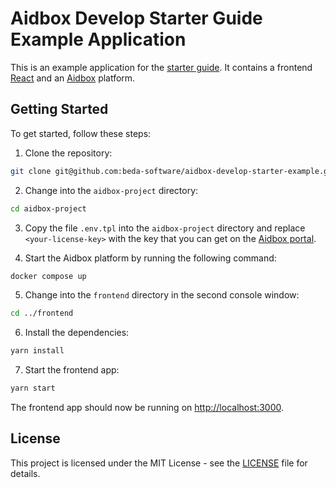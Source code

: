 # Aidbox Develop Starter Guide Example Application

This is an example application for the [starter guide](https://github.com/beda-software/aidbox-develop-starter-guide). It contains a frontend [React](https://reactjs.org/) and an [Aidbox](https://www.health-samurai.io/aidbox) platform.

## Getting Started

To get started, follow these steps:

1. Clone the repository:

```bash
git clone git@github.com:beda-software/aidbox-develop-starter-example.git
```

2. Change into the `aidbox-project` directory:

```bash
cd aidbox-project
```

3. Copy the file `.env.tpl` into the `aidbox-project` directory and replace `<your-license-key>` with the key that you can get on the [Aidbox portal](https://aidbox.app/).

4. Start the Aidbox platform by running the following command:

```bash
docker compose up
```

5. Change into the `frontend` directory in the second console window:

```bash
cd ../frontend
```

6. Install the dependencies:

```bash
yarn install
```

7. Start the frontend app:

```bash
yarn start
```

The frontend app should now be running on [http://localhost:3000](http://localhost:3000).

## License

This project is licensed under the MIT License - see the [LICENSE](LICENSE) file for details.
